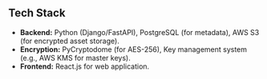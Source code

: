 ## Tech Stack
- **Backend:** Python (Django/FastAPI), PostgreSQL (for metadata), AWS S3 (for encrypted asset storage).
- **Encryption:** PyCryptodome (for AES-256), Key management system (e.g., AWS KMS for master keys).
- **Frontend:** React.js for web application.
